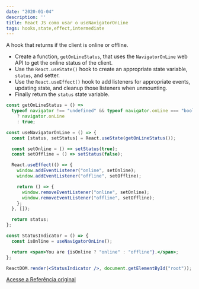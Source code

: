```yaml
---
date: "2020-01-04"
description: ''
title: React JS como usar o useNavigatorOnLine
tags: hooks,state,effect,intermediate
---
```


A hook that returns if the client is online or offline.

- Create a function, `getOnLineStatus`, that uses the `NavigatorOnLine` web API to get the online status of the client.
- Use the `React.useState()` hook to create an appropriate state variable, `status`, and setter.
- Use the `React.useEffect()` hook to add listeners for appropriate events, updating state, and cleanup those listeners when unmounting.
- Finally return the `status` state variable.

```jsx
const getOnLineStatus = () =>
  typeof navigator !== "undefined" && typeof navigator.onLine === "boolean"
    ? navigator.onLine
    : true;

const useNavigatorOnLine = () => {
  const [status, setStatus] = React.useState(getOnLineStatus());

  const setOnline = () => setStatus(true);
  const setOffline = () => setStatus(false);

  React.useEffect(() => {
    window.addEventListener("online", setOnline);
    window.addEventListener("offline", setOffline);

    return () => {
      window.removeEventListener("online", setOnline);
      window.removeEventListener("offline", setOffline);
    };
  }, []);

  return status;
};
```

```jsx
const StatusIndicator = () => {
  const isOnline = useNavigatorOnLine();

  return <span>You are {isOnline ? "online" : "offline"}.</span>;
};

ReactDOM.render(<StatusIndicator />, document.getElementById("root"));
```
[Acesse a Referência original](http://github.com/30-seconds/)
